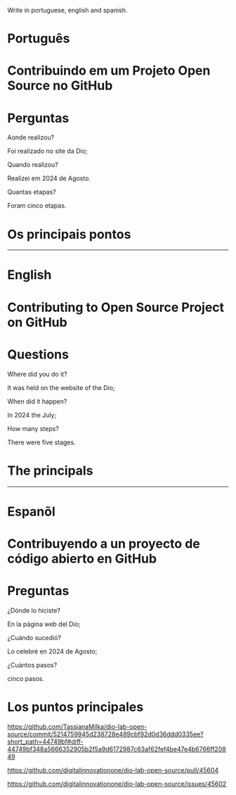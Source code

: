 Write in portuguese, english and spanish.

# Português

#  Contribuindo em um Projeto Open Source no GitHub

# Perguntas

Aonde realizou?

Foi realizado no site da Dio;

Quando realizou?

Realizei em 2024 de Agosto.

Quantas etapas?

Foram cinco etapas.

# Os principais pontos


--------------------------------------------------------------------------------------------------------------------------------

# English

# Contributing to Open Source Project on GitHub

# Questions

Where did you do it?

It was held on the website of the Dio;

When did it happen?

In 2024 the July;

How many steps?

There were five stages.

# The principals



--------------------------------------------------------------------------------------------------------------------------------

# Espanõl

# Contribuyendo a un proyecto de código abierto en GitHub

#  Preguntas

¿Dónde lo hiciste?

En la página web del Dio;

¿Cuándo sucedió?

Lo celebré en 2024 de Agosto;

¿Cuántos pasos?

cinco pasos.

# Los puntos principales






https://github.com/TassianaMilka/dio-lab-open-source/commit/5214759945d238728e489cbf92d0d36ddd0335ee?short_path=44749bf#diff-44749bf348a5666352905b2f5a9d6172987c63af62fef4be47e4b6766ff20849


https://github.com/digitalinnovationone/dio-lab-open-source/pull/45604


https://github.com/digitalinnovationone/dio-lab-open-source/issues/45602
